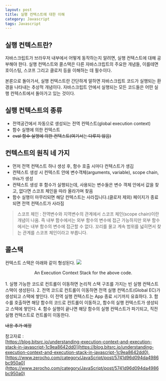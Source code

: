 ```yaml
---
layout: post
title: 실행 컨텍스트에 대한 이해
category: Javascript
tags: Javascript
---
```


## 실행 컨텍스트란?

자바스크립트가 브라우저 내부에서 어떻게 동작하는지 알려면, 실행 컨텍스트에 대해 공부해야 한다.
실행 컨텍스트와 콜스택은 다른 자바스크립트의 주요한 개념들, 이를테면 호이스팅, 스코프 그리고 클로저 등을 이해하는 데 필수이다.

본론으로 돌아가서, 실행 컨텍스트란 간단하게 말하면 자바스크립트 코드가 실행되는 환경을 나타내는 추상적 개념이다. 자바스크립트 안에서 실행되는 모든 코드들은 어떤 실행 컨텍스트에서 돌아가고 있는 것이다.

## 실행 컨텍스트의 종류

- 전역공간에서 자동으로 생성되는 전역 컨텍스트(global execution context)
- 함수 실행에 의한 컨텍스트
- ~~eval 함수 실행에 의한 컨텍스트(여기서는 다루지 않음)~~

## 컨텍스트의 원칙 네 가지

- 먼저 전역 컨텍스트 하나 생성 후, 함수 호출 시마다 컨텍스트가 생김
- 컨텍스트 생성 시 컨텍스트 안에 변수객체(arguments, variable), scope chain, this가 생성
- 컨텍스트 생성 후 함수가 실행되는데, 사용되는 변수들은 변수 객체 안에서 값을 찾고, 없다면 스코프 체인을 따라 올라가며 찾음
- 함수 실행이 마무리되면 해당 컨텍스트는 사라집니다.(클로저 제외) 페이지가 종료되면 전역 컨텍스트가 사라짐

> 스코프 체인 : 전역변수와 지역변수의 관계에서 스코프 체인(scope chain)이란 개념이 나옴. 즉 내부 함수에서는 외부 함수의 변수에 접근 가능하지만 외부 함수에서는 내부 함수의 변수에 접근할 수 없다. 꼬리를 물고 계속 범위를 넓히면서 찾는 관계를 스코프 체인이라고 부릅니다.

## 콜스택

컨텍스트 스택은 아래와 같이 형성된다.
![](https://miro.medium.com/max/3600/1*ACtBy8CIepVTOSYcVwZ34Q.png)

<center>An Execution Context Stack for the above code.</center>
<br>
1. 실행 가능한 코드로 컨트롤이 이동하면 논리적 스택 구조를 가지는 빈 실행 컨텍스트 스택이 생성된다.
2. 전역 코드로 컨트롤이 이동하면 전역 실행 컨텍스트(Global EC)가 생성되고 스택에 쌓인다. 이 전역 실행 컨텍스트는 App 종료 시기까지 유효하다.
3. 함수를 호출하면 해당 함수의 코드로 컨트롤이 이동하고, 함수의 실행 컨텍스트가 생성되고 스택에 쌓인다.
4. 함수 실행이 끝나면 해당 함수의 실행 컨텍스트가 파기되고, 직전 실행 컨텍스트로 컨트롤이 이동한다.

<br>

~~내용 추가 예정~~

참고자료 : <br>[https://blog.bitsrc.io/understanding-execution-context-and-execution-stack-in-javascript-1c9ea8642dd0](https://blog.bitsrc.io/understanding-execution-context-and-execution-stack-in-javascript-1c9ea8642dd0), [https://www.zerocho.com/category/JavaScript/post/5741d96d094da4986bc950a0](https://www.zerocho.com/category/JavaScript/post/5741d96d094da4986bc950a0)
